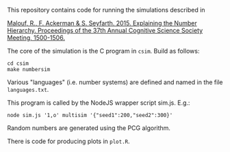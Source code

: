 This repository contains code for running the simulations described in 

[Malouf, R., F. Ackerman & S. Seyfarth. 2015. Explaining the Number Hierarchy. Proceedings of the 37th Annual Cognitive Science Society Meeting, 1500-1506.](http://idiom.ucsd.edu/~sseyfart/MaloufAckermanSeyfarth.pdf)

The core of the simulation is the C program in `csim`. Build as follows:

    cd csim
    make numbersim

Various "languages" (i.e. number systems) are defined and named in the file `languages.txt`.

This program is called by the NodeJS wrapper script sim.js. E.g.:

    node sim.js '1,o' multisim '{"seed1":200,"seed2":300}'

Random numbers are generated using the PCG algorithm.

There is code for producing plots in `plot.R`. 
